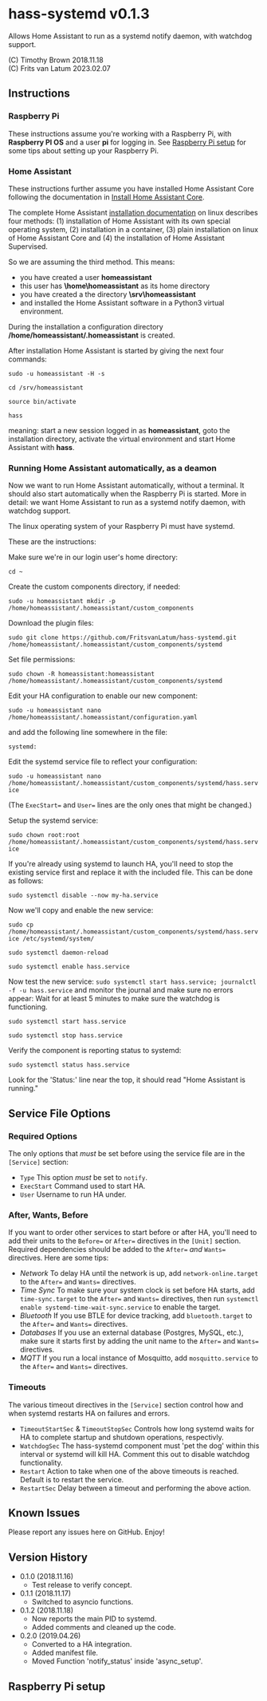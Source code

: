 # hass-systemd v0.1.3

Allows Home Assistant to run as a systemd notify daemon, with watchdog support.

(C) Timothy Brown 2018.11.18    
(C) Frits  van Latum 2023.02.07

## Instructions

### Raspberry Pi

These instructions assume you're working with a Raspberry Pi, with **Raspberry PI OS** and a user **pi**
for logging in.
See [Raspberry Pi setup](#Raspberry%20Pi%20setup) for some tips about setting up your Raspberry Pi.

### Home Assistant

These instructions further assume you have installed Home Assistant Core following
the documentation in [Install Home Assistant Core](https://www.home-assistant.io/installation/linux#install-home-assistant-core).

The complete Home Assistant [installation documentation](https://www.home-assistant.io/installation/linux) on
linux describes four methods: (1) installation of Home Assistant with its own special operating system, (2) installation 
in a container, (3) plain installation on linux of Home Assistant Core and (4) the installation of Home Assistant Supervised.

So we are assuming the third method. This means:

- you have created a user **homeassistant**
- this user has **\home\homeassistant** as its home directory
- you have created a the directory **\srv\homeassistant** 
- and installed the Home Assistant software in a Python3 virtual environment.

During the installation a configuration directory **/home/homeassistant/.homeassistant** is created.

After installation Home Assistant is started by giving the next four commands:

`sudo -u homeassistant -H -s`

`cd /srv/homeassistant`

`source bin/activate`

`hass`

meaning: start a new session logged in as **homeassistant**, goto the installation directory, activate the
virtual environment and start Home Assistant with **hass**.

### Running Home Assistant automatically, as a deamon

Now we want to run Home Assistant automatically, without a terminal. It should also start automatically when
the Raspberry Pi is started. More in detail: we want Home Assistant to run as a systemd notify daemon, with watchdog support.

The linux operating system of your Raspberry Pi must have systemd. 

These are the instructions:
 

Make sure we're in our login user's home directory:

`cd ~`

Create the custom components directory, if needed:

`sudo -u homeassistant mkdir -p /home/homeassistant/.homeassistant/custom_components`


Download the plugin files:

`sudo git clone https://github.com/FritsvanLatum/hass-systemd.git /home/homeassistant/.homeassistant/custom_components/systemd`


Set file permissions:

`sudo chown -R homeassistant:homeassistant /home/homeassistant/.homeassistant/custom_components/systemd`


Edit your HA configuration to enable our new component:

`sudo -u homeassistant nano /home/homeassistant/.homeassistant/configuration.yaml`


and add the following line somewhere in the file:
    
`systemd:`


Edit the systemd service file to reflect your configuration:

`sudo -u homeassistant nano /home/homeassistant/.homeassistant/custom_components/systemd/hass.service`

(The `ExecStart=` and `User=` lines are the only ones that might be changed.)


Setup the systemd service:

`sudo chown root:root /home/homeassistant/.homeassistant/custom_components/systemd/hass.service`


If you're already using systemd to launch HA, you'll need to stop the existing
service first and replace it with the included file. This can be done as follows:

`sudo systemctl disable --now my-ha.service`

Now we'll copy and enable the new service:

`sudo cp /home/homeassistant/.homeassistant/custom_components/systemd/hass.service /etc/systemd/system/`

`sudo systemctl daemon-reload`

`sudo systemctl enable hass.service`


Now test the new service:
`sudo systemctl start hass.service; journalctl -f -u hass.service`
and monitor the journal and make sure no errors appear:
Wait for at least 5 minutes to make sure the watchdog is functioning.


`sudo systemctl start hass.service`

`sudo systemctl stop hass.service`

Verify the component is reporting status to systemd:

`sudo systemctl status hass.service`


Look for the 'Status:' line near the top, it should read "Home Assistant is running."


## Service File Options
### Required Options
The only options that *must* be set before using the service file are in the `[Service]` section:
- `Type`
  This option *must* be set to `notify`.
- `ExecStart`
  Command used to start HA.
- `User`
  Username to run HA under.

### After, Wants, Before
If you want to order other services to start before or after HA, you'll need to add their units to the
`Before=` or `After=` directives in the `[Unit]` section. Required dependencies should be added to the
`After=` *and* `Wants=` directives. Here are some tips:
- *Network*
  To delay HA until the network is up, add `network-online.target` to the `After=` and `Wants=` directives.
- *Time Sync*
  To make sure your system clock is set before HA starts, add `time-sync.target` to the `After=` and
  `Wants=` directives, then run `systemctl enable systemd-time-wait-sync.service` to enable the target.
- *Bluetooth*
  If you use BTLE for device tracking, add `bluetooth.target` to the `After=` and `Wants=` directives.
- *Databases*
  If you use an external database (Postgres, MySQL, etc.), make sure it starts first by adding
  the unit name to the `After=` and `Wants=` directives.
- *MQTT*
  If you run a local instance of Mosquitto, add `mosquitto.service` to the `After=` and `Wants=` directives.
### Timeouts
The various timeout directives in the `[Service]` section control how and when systemd restarts HA
on failures and errors.
- `TimeoutStartSec` & `TimeoutStopSec`
  Controls how long systemd waits for HA to complete startup and shutdown operations, respectivly.
- `WatchdogSec`
  The hass-systemd component must 'pet the dog' within this interval or systemd will kill HA. Comment
  this out to disable watchdog functionality.
- `Restart`
  Action to take when one of the above timeouts is reached. Default is to restart the service.
- `RestartSec`
  Delay between a timeout and performing the above action.


## Known Issues
Please report any issues here on GitHub. Enjoy!

## Version History
- 0.1.0 (2018.11.16)
  - Test release to verify concept.
- 0.1.1 (2018.11.17)
  - Switched to asyncio functions.
- 0.1.2 (2018.11.18)
  - Now reports the main PID to systemd.
  - Added comments and cleaned up the code.
- 0.2.0 (2019.04.26)
  - Converted to a HA integration.
  - Added manifest file.
  - Moved Function 'notify_status' inside 'async_setup'.

## Raspberry Pi setup
